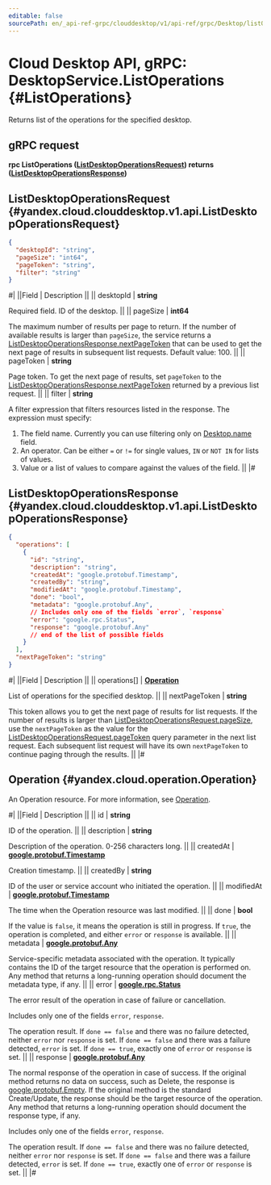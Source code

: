 ```yaml
---
editable: false
sourcePath: en/_api-ref-grpc/clouddesktop/v1/api-ref/grpc/Desktop/listOperations.md
---
```


# Cloud Desktop API, gRPC: DesktopService.ListOperations {#ListOperations}

Returns list of the operations for the specified desktop.

## gRPC request

**rpc ListOperations ([ListDesktopOperationsRequest](#yandex.cloud.clouddesktop.v1.api.ListDesktopOperationsRequest)) returns ([ListDesktopOperationsResponse](#yandex.cloud.clouddesktop.v1.api.ListDesktopOperationsResponse))**

## ListDesktopOperationsRequest {#yandex.cloud.clouddesktop.v1.api.ListDesktopOperationsRequest}

```json
{
  "desktopId": "string",
  "pageSize": "int64",
  "pageToken": "string",
  "filter": "string"
}
```

#|
||Field | Description ||
|| desktopId | **string**

Required field. ID of the desktop. ||
|| pageSize | **int64**

The maximum number of results per page to return. If the number of available
results is larger than `pageSize`,
the service returns a [ListDesktopOperationsResponse.nextPageToken](#yandex.cloud.clouddesktop.v1.api.ListDesktopOperationsResponse)
that can be used to get the next page of results in subsequent list requests.
Default value: 100. ||
|| pageToken | **string**

Page token. To get the next page of results, set `pageToken` to the
[ListDesktopOperationsResponse.nextPageToken](#yandex.cloud.clouddesktop.v1.api.ListDesktopOperationsResponse) returned by a previous list request. ||
|| filter | **string**

A filter expression that filters resources listed in the response.
The expression must specify:
1. The field name. Currently you can use filtering only on [Desktop.name](/docs/cloud-desktop/api-ref/grpc/DesktopGroup/listDesktops#yandex.cloud.clouddesktop.v1.api.Desktop) field.
2. An operator. Can be either `=` or `!=` for single values, `IN` or `NOT IN` for lists of values.
3. Value or a list of values to compare against the values of the field. ||
|#

## ListDesktopOperationsResponse {#yandex.cloud.clouddesktop.v1.api.ListDesktopOperationsResponse}

```json
{
  "operations": [
    {
      "id": "string",
      "description": "string",
      "createdAt": "google.protobuf.Timestamp",
      "createdBy": "string",
      "modifiedAt": "google.protobuf.Timestamp",
      "done": "bool",
      "metadata": "google.protobuf.Any",
      // Includes only one of the fields `error`, `response`
      "error": "google.rpc.Status",
      "response": "google.protobuf.Any"
      // end of the list of possible fields
    }
  ],
  "nextPageToken": "string"
}
```

#|
||Field | Description ||
|| operations[] | **[Operation](#yandex.cloud.operation.Operation)**

List of operations for the specified desktop. ||
|| nextPageToken | **string**

This token allows you to get the next page of results for list requests. If the number of results
is larger than [ListDesktopOperationsRequest.pageSize](#yandex.cloud.clouddesktop.v1.api.ListDesktopOperationsRequest), use
the `nextPageToken` as the value
for the [ListDesktopOperationsRequest.pageToken](#yandex.cloud.clouddesktop.v1.api.ListDesktopOperationsRequest) query parameter
in the next list request. Each subsequent list request will have its own
`nextPageToken` to continue paging through the results. ||
|#

## Operation {#yandex.cloud.operation.Operation}

An Operation resource. For more information, see [Operation](/docs/api-design-guide/concepts/operation).

#|
||Field | Description ||
|| id | **string**

ID of the operation. ||
|| description | **string**

Description of the operation. 0-256 characters long. ||
|| createdAt | **[google.protobuf.Timestamp](https://developers.google.com/protocol-buffers/docs/reference/google.protobuf#timestamp)**

Creation timestamp. ||
|| createdBy | **string**

ID of the user or service account who initiated the operation. ||
|| modifiedAt | **[google.protobuf.Timestamp](https://developers.google.com/protocol-buffers/docs/reference/google.protobuf#timestamp)**

The time when the Operation resource was last modified. ||
|| done | **bool**

If the value is `false`, it means the operation is still in progress.
If `true`, the operation is completed, and either `error` or `response` is available. ||
|| metadata | **[google.protobuf.Any](https://developers.google.com/protocol-buffers/docs/proto3#any)**

Service-specific metadata associated with the operation.
It typically contains the ID of the target resource that the operation is performed on.
Any method that returns a long-running operation should document the metadata type, if any. ||
|| error | **[google.rpc.Status](https://cloud.google.com/tasks/docs/reference/rpc/google.rpc#status)**

The error result of the operation in case of failure or cancellation.

Includes only one of the fields `error`, `response`.

The operation result.
If `done == false` and there was no failure detected, neither `error` nor `response` is set.
If `done == false` and there was a failure detected, `error` is set.
If `done == true`, exactly one of `error` or `response` is set. ||
|| response | **[google.protobuf.Any](https://developers.google.com/protocol-buffers/docs/proto3#any)**

The normal response of the operation in case of success.
If the original method returns no data on success, such as Delete,
the response is [google.protobuf.Empty](https://developers.google.com/protocol-buffers/docs/reference/google.protobuf#google.protobuf.Empty).
If the original method is the standard Create/Update,
the response should be the target resource of the operation.
Any method that returns a long-running operation should document the response type, if any.

Includes only one of the fields `error`, `response`.

The operation result.
If `done == false` and there was no failure detected, neither `error` nor `response` is set.
If `done == false` and there was a failure detected, `error` is set.
If `done == true`, exactly one of `error` or `response` is set. ||
|#
